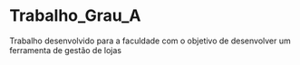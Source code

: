 # Trabalho_Grau_A
Trabalho desenvolvido para a faculdade com o objetivo de desenvolver um ferramenta de gestão de lojas
